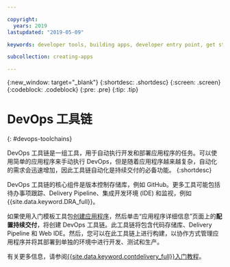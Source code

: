```yaml
---

copyright:
  years: 2019
lastupdated: "2019-05-09"

keywords: developer tools, building apps, developer entry point, get started coding, DevOps, toolchain

subcollection: creating-apps

---
```

{:new_window: target="_blank"}
{:shortdesc: .shortdesc}
{:screen: .screen}
{:codeblock: .codeblock}
{:pre: .pre}
{:tip: .tip}

# DevOps 工具链
{: #devops-toolchains}

DevOps 工具链是一组工具，用于自动执行开发和部署应用程序的任务。可以使用简单的应用程序来手动执行 DevOps，但是随着应用程序越来越复杂，自动化的需求会迅速增加，因此工具链自动化是持续交付的必备功能。
{:shortdesc}

DevOps 工具链的核心组件是版本控制存储库，例如 GitHub。更多工具可能包括待办事项跟踪、Delivery Pipeline、集成开发环境 (IDE) 和监视，例如 {{site.data.keyword.DRA_full}}。

如果使用入门模板工具包[创建应用程序](/docs/apps?topic=creating-apps-tutorial-getting-started#create-getting-started)，然后单击“应用程序详细信息”页面上的**配置持续交付**，将创建 DevOps 工具链。此工具链将包含代码存储库、Delivery Pipeline 和 Web IDE。然后，您可以在此工具链上进行构建，以协作方式管理应用程序并将其部署到单独的环境中进行开发、测试和生产。

有关更多信息，请参阅[{{site.data.keyword.contdelivery_full}}入门教程](/docs/services/ContinuousDelivery?topic=ContinuousDelivery-getting-started)。
